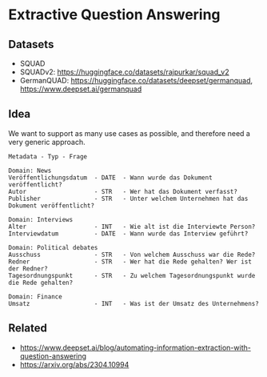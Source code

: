 # Extractive Question Answering

## Datasets

- SQUAD
- SQUADv2: https://huggingface.co/datasets/rajpurkar/squad_v2
- GermanQUAD: https://huggingface.co/datasets/deepset/germanquad, https://www.deepset.ai/germanquad

## Idea
We want to support as many use cases as possible, and therefore need a very generic approach.

```
Metadata - Typ - Frage

Domain: News
Veröffentlichungsdatum  - DATE  - Wann wurde das Dokument veröffentlicht?
Autor                   - STR   - Wer hat das Dokument verfasst?
Publisher               - STR   - Unter welchem Unternehmen hat das Dokument veröffentlicht?

Domain: Interviews
Alter                   - INT   - Wie alt ist die Interviewte Person?
Interviewdatum          - DATE  - Wann wurde das Interview geführt?

Domain: Political debates
Ausschuss               - STR   - Von welchem Ausschuss war die Rede?
Redner                  - STR   - Wer hat die Rede gehalten? Wer ist der Redner?
Tagesordnungspunkt      - STR   - Zu welchem Tagesordnungspunkt wurde die Rede gehalten?

Domain: Finance
Umsatz                  - INT   - Was ist der Umsatz des Unternehmens?
```

## Related

- https://www.deepset.ai/blog/automating-information-extraction-with-question-answering
- https://arxiv.org/abs/2304.10994

